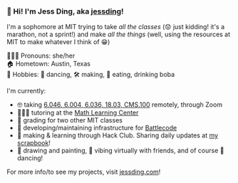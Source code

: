 ### 👋 Hi! I'm Jess Ding, aka [jessding](https://jessding.com)!

I'm a sophomore at MIT trying to take *all the classes* (:worried: just kidding! it's a marathon, not a sprint!) and make *all the things* (well, using the resources at MIT to make whatever I think of :grin:)

🙋🏻‍♀️ Pronouns: she/her  
:house: Hometown: Austin, Texas  
:art: Hobbies: :dancers: dancing, 🛠️ making, :taco: eating, drinking boba


I'm currently:

<ul>
    <li>🤓 taking <a class="link" href="https://jessding.com/classes/">6.046, 6.004, 6.036, 18.03, CMS.100</a> remotely, through Zoom</li>
    <li>👩🏻‍💻 tutoring at the <a class="link" href="https://math.mit.edu/learningcenter/tutors.html">Math Learning Center</a></li>
    <li>💯 grading for two other MIT classes</li>
    <li>🤖 developing/maintaining infrastructure for <a class="link" href="https://www.battlecode.org/">Battlecode</a></li>
    <li>🌱 making & learning through Hack Club. Sharing daily updates at <a href="https://scrapbook.jessding.com" class="link">my scrapbook</a>!</li>
    <li>🎨 drawing and painting, 👻 vibing virtually with friends, and of course 👯 dancing!</li>
</ul>

For more info/to see my projects, visit [jessding.com](https://jessding.com)!

<!--
**jessding/jessding** is a ✨ _special_ ✨ repository because its `README.md` (this file) appears on your GitHub profile.

Here are some ideas to get you started:

- 🔭 I’m currently working on ...
- 🌱 I’m currently learning ...
- 👯 I’m looking to collaborate on ...
- 🤔 I’m looking for help with ...
- 💬 Ask me about ...
- 📫 How to reach me: ...
- 😄 Pronouns: ...
- ⚡ Fun fact: ...
-->
